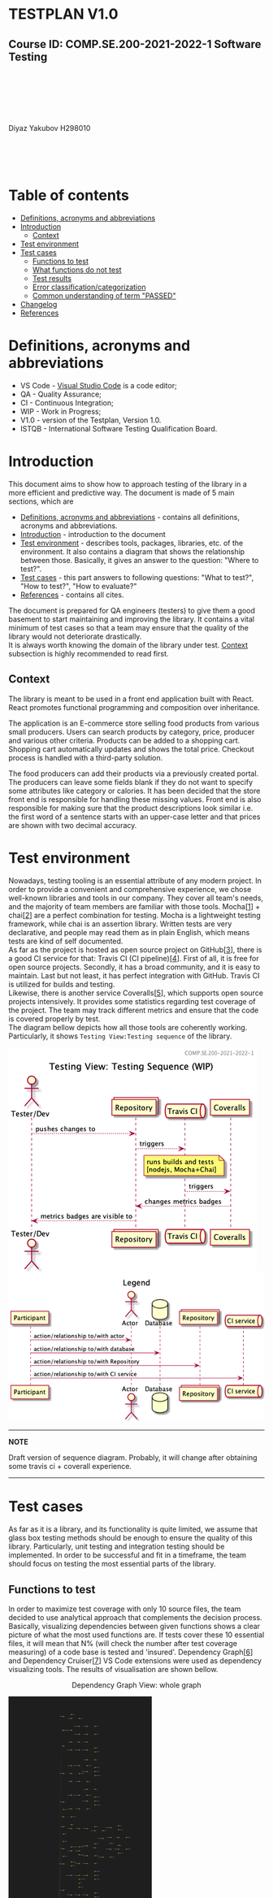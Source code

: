 \
\
\
\
\
\
\
\
\
<br>
# TESTPLAN V1.0<!-- omit in toc -->
## Course ID: COMP.SE.200-2021-2022-1 Software Testing
\
\
\
\
\
\
Diyaz Yakubov H298010
\
\
\
\
<br>

<div style="page-break-after: always;"></div>

# Table of contents <!-- omit in toc -->
- [Definitions, acronyms and abbreviations](#definitions-acronyms-and-abbreviations)
- [Introduction](#introduction)
  - [Context](#context)
- [Test environment](#test-environment)
- [Test cases](#test-cases)
  - [Functions to test](#functions-to-test)
  - [What functions do not test](#what-functions-do-not-test)
  - [Test results](#test-results)
  - [Error classification/categorization](#error-classificationcategorization)
  - [Common understanding of term "PASSED"](#common-understanding-of-term-passed)
- [Changelog](#changelog)
- [References](#references)
<div style="page-break-after: always;"></div>

# Definitions, acronyms and abbreviations
<!-- List of any definitions, acronyms and abbreviations used in the document. -->
* VS Code - [Visual Studio Code](https://code.visualstudio.com/) is a code editor;
* QA - Quality Assurance;
* CI - Continuous Integration;
* WIP - Work in Progress;
* V1.0 - version of the Testplan, Version 1.0.
* ISTQB - International Software Testing Qualification Board. 

# Introduction
This document aims to show how to approach testing of the library in a more efficient and predictive way. The document is made of 5 main sections, which are 
- [Definitions, acronyms and abbreviations](#definitions-acronyms-and-abbreviations) - contains all definitions, acronyms and abbreviations.
- [Introduction](#introduction) - introduction to the document
- [Test environment](#test-environment) - describes tools, packages, libraries, etc. of the environment. It also contains a diagram that shows the relationship between those. Basically, it gives an answer to the question: "Where to test?".
- [Test cases](#test-cases) - this part answers to following questions: "What to test?", "How to test?", "How to evaluate?"
- [References](#references) - contains all cites. 
   
The document is prepared for QA engineers (testers) to give them a good basement to start maintaining and improving the library. It contains a vital minimum of test cases so that a team may ensure that the quality of the library would not deteriorate drastically.  
It is always worth knowing the domain of the library under test. [Context](#context) subsection is highly recommended to read first. 
## Context
The library is meant to be used in a front end application built with React. React promotes functional programming and composition over inheritance.

The application is an E-commerce store selling food products from various small producers. Users can search products by category, price, producer and various other criteria. Products can be added to a shopping cart. Shopping cart automatically updates and shows the total price. Checkout process is handled with a third-party solution.

The food producers can add their products via a previously created portal. The producers can leave some fields blank if they do not want to specify some attributes like category or calories. It has been decided that the store front end is responsible for handling these missing values. Front end is also responsible for making sure that the product descriptions look similar i.e. the first word of a sentence starts with an upper-case letter and that prices are shown with two decimal accuracy.
<div style="page-break-after: always;"></div>  

# Test environment
Nowadays, testing tooling is an essential attribute of any modern project. In order to provide a convenient and comprehensive experience, we chose well-known libraries and tools in our company. They cover all team's needs, and the majority of team members are familiar with those tools.
Mocha[[1](#references)] + chai[[2](#references)] are a perfect combination for testing. Mocha is a lightweight testing framework, while chai is an assertion library. Written tests are very declarative, and people may read them as in plain English, which means tests are kind of self documented.  
As far as the project is hosted as open source project on GitHub[[3](#references)], there is a good CI service for that: Travis CI (CI pipeline)[[4](#references)]. First of all, it is free for open source projects. Secondly, it has a broad community, and it is easy to maintain. Last but not least, it has perfect integration with GitHub. Travis CI is utilized for builds and testing.   
Likewise, there is another service Coveralls[[5](#references)], which supports open source projects intensively. It provides some statistics regarding test coverage of the project. The team may track different metrics and ensure that the code is covered properly by test.  
The diagram bellow depicts how all those tools are coherently working. Particularly, it shows `Testing View:Testing sequence` of the library. 

![](../out/docs/testing_sequence/Testing%20Sequence%20(WIP)_current.png)  
![](../out/docs/legend/legend.png)

---

**NOTE**

Draft version of sequence diagram. Probably, it will change after obtaining some travis ci + coverall experience.

--- 

<div style="page-break-after: always;"></div>

# Test cases
As far as it is a library, and its functionality is quite limited, we assume that glass box testing methods should be enough to ensure the quality of this library. Particularly, unit testing and integration testing should be implemented. In order to be successful and fit in a timeframe, the team should focus on testing the most essential parts of the library.
## Functions to test
In order to maximize test coverage with only 10 source files, the team decided to use analytical approach that complements the decision process. Basically, visualizing dependencies between given functions shows a clear picture of what the most used functions are. If tests cover these 10 essential files, it will mean that N% (will check the number after test coverage measuring) of a code base is tested and 'insured'. Dependency Graph[[6](#references)] and Dependency Cruiser[[7](#references)] VS Code extensions were used as dependency visualizing tools. The results of visualisation are shown bellow. 
<center>Dependency Graph View: whole graph</center>

![Dependency Graph View: whole graph](./all_deps.png)  

<center>Dependency Graph View: isArrayLikeObject</center>  

![Dependency Graph View: isArrayLikeObject](./isArrayLikeObject.png)  
<div style="page-break-after: always;"></div>

<center>Dependency Diagram, Cruiser View</center>

![Dependency Cruiser View](Screenshot%202021-10-03%20at%2019.03.19.png)
<div style="page-break-after: always;"></div>

Based on given graphs, the team found out that next functions are met criteria:
- countBy
- ~~difference~~
- ~~get (??? not sure)~~
- ~~keys~~
- reduce
- drop*
- isArrayLikeObject*
- chunk
- toInteger
- isEmpty
- isSymbol
- isArrayLike
- isArgument

`*` - shows that a function and all its dependencies don't have external dependencies, it doesn't have deps from `.internal`  

---
**NOTE**

Company established well-known technique to evaluate and prioritise what to test first, buy this formula:   
`Frequency of usage` x `Severity` = `Priority`, where:
- `Frequency of usage` - how often function is used;
- `Severity` - what is a consequence if something goes wrong;
- `Priority` - tells the importance of function;  
  
However, the team was not able to utilise it, due a shortage of input information. Library is very generic, and the team does not want to do extra work. One way to mitigate this issue is to collaborate with teams who use this library (Mordor team, Foo team) in order to gather more input data. Nevertheless, at current stage statistic code analysis, the team's expertise and exploratory testing are reasonable.

---
## What functions do not test 
Other functions are excluded from test cases because there are not enough resources to test all cases. Probably, they might be covered during evolving of the library. Moreover, the code under `.internal` folder is fully exempted from the testing because it is out of the team's duties (`.internal` is owned by LimPoPo team).  

## Test results
At the current moment, Travis CI's test logs are enough to satisfy team's needs. Logs show detailed information about the CI process where testing is a part of it. Likewise, integration with Coveralls service provides some statistics and basic metrics that might be used for further analysis. Coveralls features might be examined [here](https://coveralls.io/features) [[8](#references)].    
<div style="page-break-after: always;"></div>

---

**NOTE**

Proposition: testing logs might be extracted and saved separately into database. Feature prove example is [here](https://github.com/final-ci/travis-test-results) [[9](#references)]. Consequently, extracted data might be used for more complex analysis.  
![](../out/docs/testing_sequence/Testing%20Sequence%20(WIP).png)
![](../out/docs/legend/legend.png)

--- 
<div style="page-break-after: always;"></div>

## Error classification/categorization
Presently, the team can't use any calculations or analysing methods due to a lack of information. However, the team's expertise and exploratory way of testing provided these four error categories. 
|Category|Description|
|---|---|
|Extensive|this type of error has an impact on the whole system, the system can not handle its primary duties.|
|Significant|this type of error has an impact on module(s), module(s) can not serve its clients or do(es) it incorrectly which causes severe consequences. Nevertheless, the whole system may work.|
|Moderate|this type of error causes inappropriate behavior. Some system features may not work at all, but it doesn't break the main functionality. Moreover, it doesn't result in any drastic malfunctions.|
|Minor|this type of error causes inappropriate behavior. It disturbs the user's experience, but it does not issue any drastic effects. User may cope with it by him/herself.|

## Common understanding of term "PASSED"
In order to cooperate efficiently across teams and team members, the team should agree a common term - "PASSED". To be more concise and do not invent own wheel, the team picked up a well-grained term from ISTQB glossary. Basically, it means ​like following: "If the test's actual result matches its expected result, then a test is ranked to pass." [[10](#references)].  
Additionally, passing tests (quality gates) is an essential part of [Definition Of Done](https://openpracticelibrary.com/practice/definition-of-done/)[[11](#references)] term. 

# Changelog
* 05.10.2021 - denoted critical functions to test.
* 08.10.2021 - testing tools and libs were chosen.

<div style="page-break-after: always;"></div>

# References
<!-- List of any and all references used in the document. -->
  [1] Mocha official website, https://mochajs.org/;  
  [2] Chai official website, https://www.chaijs.com/;  
  [3] Github official website, https://github.com/;  
  [4] Travis CI official website, https://www.travis-ci.com/;  
  [5] Coveralls official website, https://coveralls.io/;  
  [6] sz-p, (Microsoft)VisualStudio marketplace, https://marketplace.visualstudio.com/items?itemName=sz-p.dependencygraph;  
  [7] Juan Manuel Allo Ron, 2020, open source repository: https://github.com/juanallo/vscode-dependency-cruiser;  
  [8] Coveralls, feature tour page, https://coveralls.io/features;  
  [9] Final-CI organization, Final-CI Community, open source repository: https://github.com/final-ci/travis-test-results;  
  [10] ISTQB (Finnish Software Testing Board), (2015), ISTQB:n testaussanasto v. 2.3 Suomi - Englanti, p.32;  
  [11] Tim Beattie & Matt Takane, 2018, OpenPracticeLibrary web resource: https://openpracticelibrary.com/practice/definition-of-done/;  


  